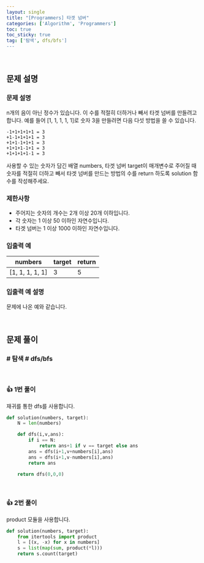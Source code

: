 ```yaml
---
layout: single
title: "[Programmers] 타겟 넘버"
categories: ['Algorithm', 'Programmers']
toc: true
toc_sticky: true
tag: ['탐색', dfs/bfs']
---
```




<br>

## 문제 설명

### 문제 설명

n개의 음이 아닌 정수가 있습니다. 이 수를 적절히 더하거나 빼서 타겟 넘버를 만들려고 합니다. 예를 들어 [1, 1, 1, 1, 1]로 숫자 3을 만들려면 다음 다섯 방법을 쓸 수 있습니다.

```
-1+1+1+1+1 = 3
+1-1+1+1+1 = 3
+1+1-1+1+1 = 3
+1+1+1-1+1 = 3
+1+1+1+1-1 = 3
```

사용할 수 있는 숫자가 담긴 배열 numbers, 타겟 넘버 target이 매개변수로 주어질 때 숫자를 적절히 더하고 빼서 타겟 넘버를 만드는 방법의 수를 return 하도록 solution 함수를 작성해주세요.

### 제한사항

* 주어지는 숫자의 개수는 2개 이상 20개 이하입니다.
* 각 숫자는 1 이상 50 이하인 자연수입니다.
* 타겟 넘버는 1 이상 1000 이하인 자연수입니다.

### 입출력 예

| numbers         | target | return |
| --------------- | ------ | ------ |
| [1, 1, 1, 1, 1] | 3      | 5      |

### 입출력 예 설명

문제에 나온 예와 같습니다.

<br>

## 문제 풀이

### \# 탐색 \# dfs/bfs

<br>

### 👍 1번 풀이

재귀를 통한 dfs를 사용합니다. 

```python
def solution(numbers, target):
    N = len(numbers)

    def dfs(i,v,ans):
        if i == N:
            return ans+1 if v == target else ans
        ans = dfs(i+1,v+numbers[i],ans)
        ans = dfs(i+1,v-numbers[i],ans)
        return ans

    return dfs(0,0,0)
```

 <br>

### 👍 2번 풀이

product 모듈을 사용합니다. 

```python
def solution(numbers, target):
    from itertools import product
    l = [(x, -x) for x in numbers]
    s = list(map(sum, product(*l)))
    return s.count(target)
```



